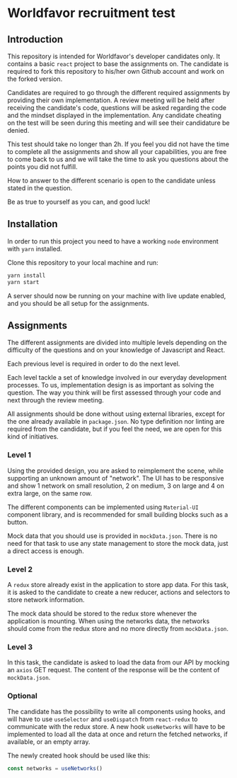 # Worldfavor recruitment test

## Introduction
This repository is intended for Worldfavor's developer candidates only. It contains a basic `react` project to base the assignments on. The candidate is required to fork this repository to his/her own Github account and work on the forked version.

Candidates are required to go through the different required assignments by providing their own implementation. A review meeting will be held after receiving the candidate's code, questions will be asked regarding the code and the mindset displayed in the implementation. Any candidate cheating on the test will be seen during this meeting and will see their candidature be denied.

This test should take no longer than 2h. If you feel you did not have the time to complete all the assignments and show all your capabilities, you are free to come back to us and we will take the time to ask you questions about the points you did not fulfill.

How to answer to the different scenario is open to the candidate unless stated in the question.

Be as true to yourself as you can, and good luck!

## Installation
In order to run this project you need to have a working `node` environment with `yarn` installed.

Clone this repository to your local machine and run:
```bash
yarn install
yarn start
```
A server should now be running on your machine with live update enabled, and you should be all setup for the assignments.

## Assignments
The different assignments are divided into multiple levels depending on the difficulty of the questions and on your knowledge of Javascript and React.

Each previous level is required in order to do the next level.

Each level tackle a set of knowledge involved in our everyday development processes. To us, implementation design is as important as solving the question. The way you think will be first assessed through your code and next through the review meeting.

All assignments should be done without using external libraries, except for the one already available in `package.json`. No type definition nor linting are required from the candidate, but if you feel the need, we are open for this kind of initiatives.

### Level 1

Using the provided design, you are asked to reimplement the scene, while supporting an unknown amount of "network". The UI has to be responsive and show 1 network on small resolution, 2 on medium, 3 on large and 4 on extra large, on the same row.

The different components can be implemented using `Material-UI` component library, and is recommended for small building blocks such as a button.

Mock data that you should use is provided in `mockData.json`. There is no need for that task to use any state management to store the mock data, just a direct access is enough.

### Level 2

A `redux` store already exist in the application to store app data. For this task, it is asked to the candidate to create a new reducer, actions and selectors to store network information.

The mock data should be stored to the redux store whenever the application is mounting. When using the networks data, the networks should come from the redux store and no more directly from `mockData.json`.

### Level 3

In this task, the candidate is asked to load the data from our API by mocking an `axios` GET request. The content of the response will be the content of `mockData.json`.

### Optional

The candidate has the possibility to write all components using hooks, and will have to use `useSelector` and `useDispatch` from `react-redux` to communicate with the redux store. A new hook `useNetworks` will have to be implemented to load all the data at once and return the fetched networks, if available, or an empty array.

The newly created hook should be used like this:
```js
const networks = useNetworks()
```
